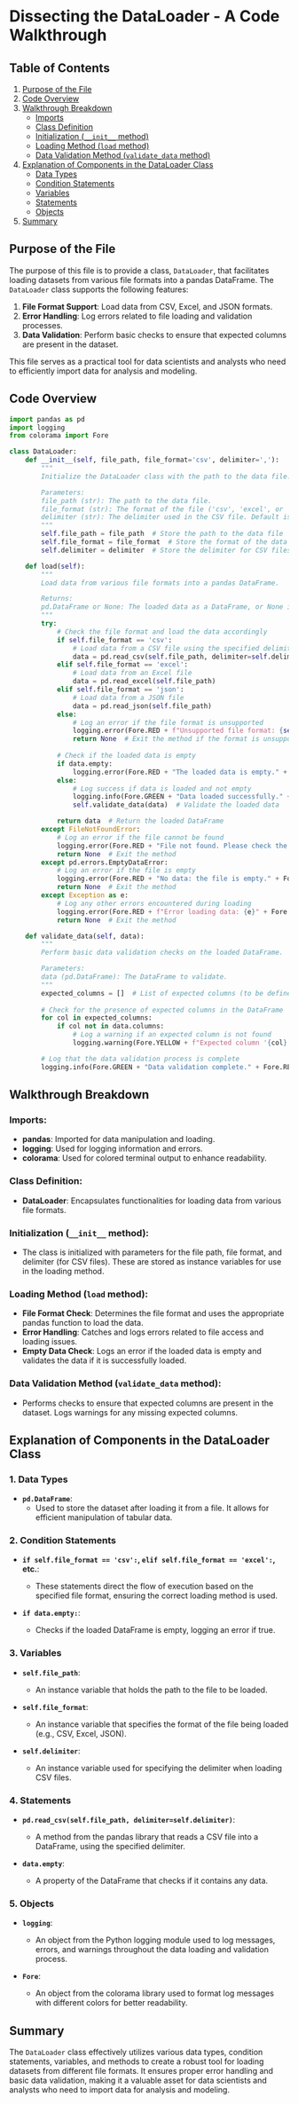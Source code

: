 # Dissecting the DataLoader - A Code Walkthrough

## Table of Contents
1. [Purpose of the File](#purpose-of-the-file)
2. [Code Overview](#code-overview)
3. [Walkthrough Breakdown](#walkthrough-breakdown)
   - [Imports](#imports)
   - [Class Definition](#class-definition)
   - [Initialization (`__init__` method)](#initialization-__init__-method)
   - [Loading Method (`load` method)](#loading-method-load-method)
   - [Data Validation Method (`validate_data` method)](#data-validation-method-validate_data)
4. [Explanation of Components in the DataLoader Class](#explanation-of-components-in-the-dataloader-class)
   - [Data Types](#1-data-types)
   - [Condition Statements](#2-condition-statements)
   - [Variables](#3-variables)
   - [Statements](#4-statements)
   - [Objects](#5-objects)
5. [Summary](#summary)

## Purpose of the File

The purpose of this file is to provide a class, `DataLoader`, that facilitates loading datasets from various file formats into a pandas DataFrame. The `DataLoader` class supports the following features:

1. **File Format Support**: Load data from CSV, Excel, and JSON formats.
2. **Error Handling**: Log errors related to file loading and validation processes.
3. **Data Validation**: Perform basic checks to ensure that expected columns are present in the dataset.

This file serves as a practical tool for data scientists and analysts who need to efficiently import data for analysis and modeling.

## Code Overview

```python
import pandas as pd 
import logging
from colorama import Fore

class DataLoader:
    def __init__(self, file_path, file_format='csv', delimiter=','):
        """
        Initialize the DataLoader class with the path to the data file.

        Parameters:
        file_path (str): The path to the data file.
        file_format (str): The format of the file ('csv', 'excel', or 'json'). Default is 'csv'.
        delimiter (str): The delimiter used in the CSV file. Default is ','.
        """
        self.file_path = file_path  # Store the path to the data file
        self.file_format = file_format  # Store the format of the data file
        self.delimiter = delimiter  # Store the delimiter for CSV files

    def load(self):
        """
        Load data from various file formats into a pandas DataFrame.

        Returns:
        pd.DataFrame or None: The loaded data as a DataFrame, or None if loading fails.
        """
        try:
            # Check the file format and load the data accordingly
            if self.file_format == 'csv':
                # Load data from a CSV file using the specified delimiter
                data = pd.read_csv(self.file_path, delimiter=self.delimiter)
            elif self.file_format == 'excel':
                # Load data from an Excel file
                data = pd.read_excel(self.file_path)
            elif self.file_format == 'json':
                # Load data from a JSON file
                data = pd.read_json(self.file_path)
            else:
                # Log an error if the file format is unsupported
                logging.error(Fore.RED + f"Unsupported file format: {self.file_format}. Please use 'csv', 'excel', or 'json'." + Fore.RESET)
                return None  # Exit the method if the format is unsupported
            
            # Check if the loaded data is empty
            if data.empty:
                logging.error(Fore.RED + "The loaded data is empty." + Fore.RESET)
            else:
                # Log success if data is loaded and not empty
                logging.info(Fore.GREEN + "Data loaded successfully." + Fore.RESET)
                self.validate_data(data)  # Validate the loaded data

            return data  # Return the loaded DataFrame
        except FileNotFoundError:
            # Log an error if the file cannot be found
            logging.error(Fore.RED + "File not found. Please check the path." + Fore.RESET)
            return None  # Exit the method
        except pd.errors.EmptyDataError:
            # Log an error if the file is empty
            logging.error(Fore.RED + "No data: the file is empty." + Fore.RESET)
            return None  # Exit the method
        except Exception as e:
            # Log any other errors encountered during loading
            logging.error(Fore.RED + f"Error loading data: {e}" + Fore.RESET)
            return None  # Exit the method

    def validate_data(self, data):
        """
        Perform basic data validation checks on the loaded DataFrame.

        Parameters:
        data (pd.DataFrame): The DataFrame to validate.
        """
        expected_columns = []  # List of expected columns (to be defined based on requirements)
        
        # Check for the presence of expected columns in the DataFrame
        for col in expected_columns:
            if col not in data.columns:
                # Log a warning if an expected column is not found
                logging.warning(Fore.YELLOW + f"Expected column '{col}' not found in the dataset." + Fore.RESET)

        # Log that the data validation process is complete
        logging.info(Fore.GREEN + "Data validation complete." + Fore.RESET)

```

## Walkthrough Breakdown

### Imports:
- **pandas**: Imported for data manipulation and loading.
- **logging**: Used for logging information and errors.
- **colorama**: Used for colored terminal output to enhance readability.

### Class Definition:
- **DataLoader**: Encapsulates functionalities for loading data from various file formats.

### Initialization (`__init__` method):
- The class is initialized with parameters for the file path, file format, and delimiter (for CSV files). These are stored as instance variables for use in the loading method.

### Loading Method (`load` method):
- **File Format Check**: Determines the file format and uses the appropriate pandas function to load the data.
- **Error Handling**: Catches and logs errors related to file access and loading issues.
- **Empty Data Check**: Logs an error if the loaded data is empty and validates the data if it is successfully loaded.

### Data Validation Method (`validate_data` method):
- Performs checks to ensure that expected columns are present in the dataset. Logs warnings for any missing expected columns.

## Explanation of Components in the DataLoader Class

### 1. Data Types
- **`pd.DataFrame`**: 
  - Used to store the dataset after loading it from a file. It allows for efficient manipulation of tabular data.

### 2. Condition Statements
- **`if self.file_format == 'csv':`, `elif self.file_format == 'excel':`, etc.**: 
  - These statements direct the flow of execution based on the specified file format, ensuring the correct loading method is used.
  
- **`if data.empty:`**: 
  - Checks if the loaded DataFrame is empty, logging an error if true.

### 3. Variables
- **`self.file_path`**: 
  - An instance variable that holds the path to the file to be loaded.

- **`self.file_format`**: 
  - An instance variable that specifies the format of the file being loaded (e.g., CSV, Excel, JSON).

- **`self.delimiter`**: 
  - An instance variable used for specifying the delimiter when loading CSV files.

### 4. Statements
- **`pd.read_csv(self.file_path, delimiter=self.delimiter)`**: 
  - A method from the pandas library that reads a CSV file into a DataFrame, using the specified delimiter.

- **`data.empty`**: 
  - A property of the DataFrame that checks if it contains any data.

### 5. Objects
- **`logging`**: 
  - An object from the Python logging module used to log messages, errors, and warnings throughout the data loading and validation process.

- **`Fore`**: 
  - An object from the colorama library used to format log messages with different colors for better readability.

## Summary
The `DataLoader` class effectively utilizes various data types, condition statements, variables, and methods to create a robust tool for loading datasets from different file formats. It ensures proper error handling and basic data validation, making it a valuable asset for data scientists and analysts who need to import data for analysis and modeling.


 
